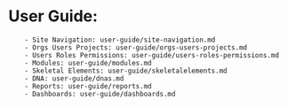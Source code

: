 # User Guide:
        - Site Navigation: user-guide/site-navigation.md
        - Orgs Users Projects: user-guide/orgs-users-projects.md
        - Users Roles Permissions: user-guide/users-roles-permissions.md
        - Modules: user-guide/modules.md
        - Skeletal Elements: user-guide/skeletalelements.md
        - DNA: user-guide/dnas.md
        - Reports: user-guide/reports.md
        - Dashboards: user-guide/dashboards.md
